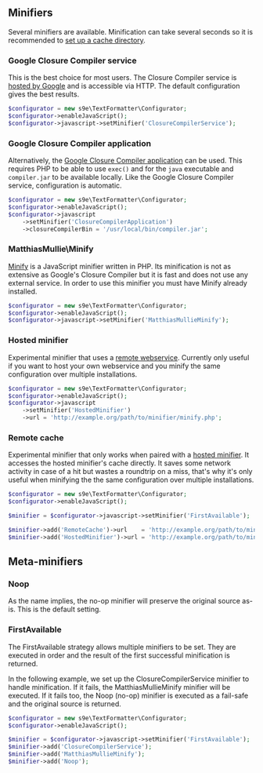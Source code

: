 <h2>Minifiers</h2>

Several minifiers are available. Minification can take several seconds so it is recommended to [set up a cache directory](Introduction.md#speed-up-minification-with-a-cache).

### Google Closure Compiler service

This is the best choice for most users. The Closure Compiler service is [hosted by Google](https://developers.google.com/closure/compiler/docs/terms_ui?csw=1) and is accessible via HTTP. The default configuration gives the best results.

```php
$configurator = new s9e\TextFormatter\Configurator;
$configurator->enableJavaScript();
$configurator->javascript->setMinifier('ClosureCompilerService');
```

### Google Closure Compiler application

Alternatively, the [Google Closure Compiler application](https://developers.google.com/closure/compiler/docs/gettingstarted_app) can be used. This requires PHP to be able to use `exec()` and for the `java` executable and `compiler.jar` to be available locally. Like the Google Closure Compiler service, configuration is automatic.

```php
$configurator = new s9e\TextFormatter\Configurator;
$configurator->enableJavaScript();
$configurator->javascript
	->setMinifier('ClosureCompilerApplication')
	->closureCompilerBin = '/usr/local/bin/compiler.jar';
```

### MatthiasMullie\\Minify

[Minify](http://www.minifier.org/) is a JavaScript minifier written in PHP. Its minification is not as extensive as Google's Closure Compiler but it is fast and does not use any external service. In order to use this minifier you must have Minify already installed.

```php
$configurator = new s9e\TextFormatter\Configurator;
$configurator->enableJavaScript();
$configurator->javascript->setMinifier('MatthiasMullieMinify');
```

### Hosted minifier

Experimental minifier that uses a [remote webservice](https://github.com/s9e/WebService-Minifier). Currently only useful if you want to host your own webservice and you minify the same configuration over multiple installations.

```php
$configurator = new s9e\TextFormatter\Configurator;
$configurator->enableJavaScript();
$configurator->javascript
	->setMinifier('HostedMinifier')
	->url = 'http://example.org/path/to/minifier/minify.php';
```

### Remote cache

Experimental minifier that only works when paired with a [hosted minifier](#hosted-minifier). It accesses the hosted minifier's cache directly. It saves some network activity in case of a hit but wastes a roundtrip on a miss, that's why it's only useful when minifying the the same configuration over multiple installations.

```php
$configurator = new s9e\TextFormatter\Configurator;
$configurator->enableJavaScript();

$minifier = $configurator->javascript->setMinifier('FirstAvailable');

$minifier->add('RemoteCache')->url    = 'http://example.org/path/to/minifier/cache/';
$minifier->add('HostedMinifier')->url = 'http://example.org/path/to/minifier/minify.php';
```

## Meta-minifiers

### Noop

As the name implies, the no-op minifier will preserve the original source as-is. This is the default setting.

### FirstAvailable

The FirstAvailable strategy allows multiple minifiers to be set. They are executed in order and the result of the first successful minification is returned.

In the following example, we set up the ClosureCompilerService minifier to handle minification. If it fails, the MatthiasMullieMinify minifier will be executed. If it fails too, the Noop (no-op) minifier is executed as a fail-safe and the original source is returned.

```php
$configurator = new s9e\TextFormatter\Configurator;
$configurator->enableJavaScript();

$minifier = $configurator->javascript->setMinifier('FirstAvailable');
$minifier->add('ClosureCompilerService');
$minifier->add('MatthiasMullieMinify');
$minifier->add('Noop');
```
